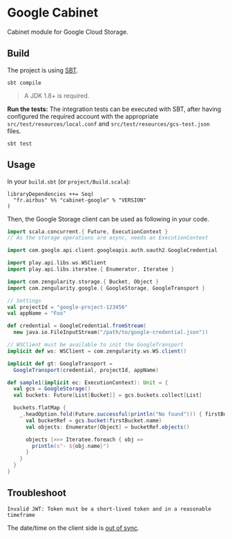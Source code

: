 # Google Cabinet

Cabinet module for Google Cloud Storage.

## Build

The project is using [SBT](http://www.scala-sbt.org/).

    sbt compile

> A JDK 1.8+ is required.

**Run the tests:** The integration tests can be executed with SBT, after having configured the required account with the appropriate `src/test/resources/local.conf` and `src/test/resources/gcs-test.json` files.

    sbt test

## Usage

In your `build.sbt` (or `project/Build.scala`):

```
libraryDependencies ++= Seq(
  "fr.airbus" %% "cabinet-google" % "VERSION"
)
```

Then, the Google Storage client can be used as following in your code.

```scala
import scala.concurrent.{ Future, ExecutionContext }
// As the storage operations are async, needs an ExecutionContext

import com.google.api.client.googleapis.auth.oauth2.GoogleCredential

import play.api.libs.ws.WSClient
import play.api.libs.iteratee.{ Enumerator, Iteratee }

import com.zengularity.storage.{ Bucket, Object }
import com.zengularity.google.{ GoogleStorage, GoogleTransport }

// Settings
val projectId = "google-project-123456"
val appName = "Foo"

def credential = GoogleCredential.fromStream(
  new java.io.FileInputStream("/path/to/google-credential.json"))

// WSClient must be available to init the GoogleTransport
implicit def ws: WSClient = com.zengularity.ws.WS.client()

implicit def gt: GoogleTransport =
  GoogleTransport(credential, projectId, appName)

def sample1(implicit ec: ExecutionContext): Unit = {
  val gcs = GoogleStorage()
  val buckets: Future[List[Bucket]] = gcs.buckets.collect[List]

  buckets.flatMap {
    _.headOption.fold(Future.successful(println("No found"))) { firstBucket =>
      val bucketRef = gcs.bucket(firstBucket.name)
      val objects: Enumerator[Object] = bucketRef.objects()

      objects |>>> Iteratee.foreach { obj =>
        println(s"- ${obj.name}")
      }
    }
  }
}
```

## Troubleshoot

    Invalid JWT: Token must be a short-lived token and in a reasonable timeframe

The date/time on the client side is [out of sync](http://stackoverflow.com/a/36201957/3347384).
